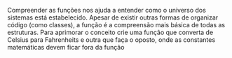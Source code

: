 Compreender as funções nos ajuda a entender como o universo dos sistemas está estabelecido.
Apesar de existir outras formas de organizar código (como classes), a função é a compreensão mais básica de todas as estruturas. 
Para aprimorar o conceito crie uma função que converta de Celsius para Fahrenheits e outra que faça o oposto, onde as constantes matemáticas devem ficar fora da função
